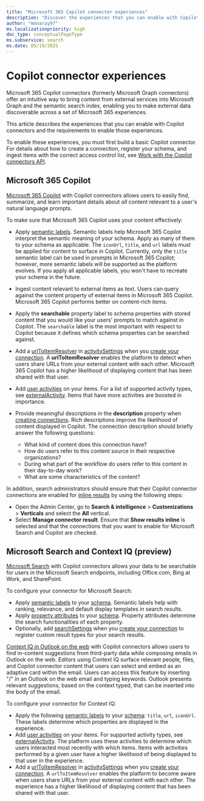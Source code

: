 ```yaml
---
title: "Microsoft 365 Copilot connector experiences"
description: "Discover the experiences that you can enable with Copilot connectors and the requirements to build those experiences."
author: "monaray97"
ms.localizationpriority: high
doc_type: conceptualPageType
ms.subservice: search
ms.date: 05/19/2025
---
```


# Copilot connector experiences

Microsoft 365 Copilot connectors (formerly Microsoft Graph connectors) offer an intuitive way to bring content from external services into Microsoft Graph and the semantic search index, enabling you to make external data discoverable across a set of Microsoft 365 experiences.

This article describes the experiences that you can enable with Copilot connectors and the requirements to enable those experiences.

To enable these experiences, you must first build a basic Copilot connector. For details about how to create a connection, register your schema, and ingest items with the correct access control list, see [Work with the Copilot connectors API](/graph/connecting-external-content-connectors-api-overview).

## Microsoft 365 Copilot

[Microsoft 365 Copilot](/microsoft-365-copilot/microsoft-365-copilot-overview) with Copilot connectors allows users to easily find, summarize, and learn important details about *all* content relevant to a user's natural language prompts.

To make sure that Microsoft 365 Copilot uses your content effectively:

- Apply [semantic labels](/graph/connecting-external-content-manage-schema). Semantic labels help Microsoft 365 Copilot interpret the semantic meaning of your schema. Apply as many of them to your schema as applicable. The `iconUrl`, `title`, and `url` labels must be applied for content to surface in Copilot. Currently, only the `title` semantic label can be used in prompts in Microsoft 365 Copilot; however, more semantic labels will be supported as the platform evolves. If you apply all applicable labels, you won't have to recreate your schema in the future.
- Ingest content relevant to external items as text. Users can query against the content property of external items in Microsoft 365 Copilot. Microsoft 365 Copilot performs better on content-rich items.
- Apply the **searchable** property label to schema properties with stored content that you would like your users' prompts to match against in Copilot. The `searchable` label is the most important with respect to Copilot because it defines which schema properties can be searched against.
- Add a [urlToItemResolver](/graph/api/resources/externalconnectors-urltoitemresolverbase) in [activitySettings](/graph/api/resources/externalconnectors-activitysettings) when you [create your connection](/graph/connecting-external-content-manage-connections#create-a-connection). A **urlToItemResolver** enables the platform to detect when users share URLs from your external content with each other. Microsoft 365 Copilot has a higher likelihood of displaying content that has been shared with that user.
- Add [user activities](/graph/api/externalconnectors-externalitem-addactivities) on your items. For a list of supported activity types, see [externalActivity](/graph/api/resources/externalconnectors-externalactivity). Items that have more activities are boosted in importance.
- Provide meaningful descriptions in the **description** property when [creating connections](/graph/api/externalconnectors-external-post-connections). Rich descriptions improve the likelihood of content displayed in Copilot. The connection description should briefly answer the following questions:

  - What kind of content does this connection have?
  - How do users refer to this content source in their respective organizations?
  - During what part of the workflow do users refer to this content in their day-to-day work?
  - What are some characteristics of the content?

In addition, search administrators should ensure that their Copilot connector connections are enabled for [inline results](/microsoftsearch/connectors-in-all-vertical) by using the following steps:

- Open the Admin Center, go to **Search & intelligence** > **Customizations** > **Verticals** and select the **All** vertical.
- Select **Manage connector result**. Ensure that **Show results inline** is selected and that the connections that you want to enable for Microsoft Search and Copilot are checked.

## Microsoft Search and Context IQ (preview)

[Microsoft Search](/microsoftsearch/connectors-overview) with Copilot connectors allows your data to be searchable for users in the Microsoft Search endpoints, including Office.com, Bing at Work, and SharePoint.

To configure your connector for Microsoft Search:

- Apply [semantic labels](/graph/connecting-external-content-manage-schema#semantic-labels) to your [schema](/graph/api/resources/externalconnectors-schema). Semantic labels help with ranking, relevance, and default display templates in search results.
- Apply [property attributes](/graph/connecting-external-content-manage-schema#property-attributes) to your [schema](/graph/api/resources/externalconnectors-schema). Property attributes determine the search functionalities of each property.
- Optionally, add [searchSettings](/graph/api/resources/externalconnectors-searchsettings) when you [create your connection](/graph/api/externalconnectors-external-post-connections) to register custom result types for your search results.

[Context IQ in Outlook on the web](https://techcommunity.microsoft.com/t5/microsoft-365-blog/microsoft-editor-using-context-iq-in-outlook-on-the-web-and-word/ba-p/3643497) with Copilot connectors allows users to find in-content suggestions from third-party data while composing emails in Outlook on the web. Editors using Context IQ surface relevant people, files, and Copilot connector content that users can select and embed as an adaptive card within the email. Users can access this feature by inserting "/" in an Outlook on the web email and typing keywords. Outlook presents relevant suggestions, based on the context typed, that can be inserted into the body of the email.

To configure your connector for Context IQ:

- Apply the following [semantic labels](/graph/connecting-external-content-manage-schema#semantic-labels) to your [schema](/graph/api/resources/externalconnectors-schema): `title`, `url`, `iconUrl`. These labels determine which properties are displayed in the experience.
- Add [user activities](/graph/api/externalconnectors-externalitem-addactivities) on your items. For supported activity types, see [externalActivity](/graph/api/resources/externalconnectors-externalactivity). The platform uses these activities to determine which users interacted most recently with which items. Items with activities performed by a given user have a higher likelihood of being displayed to that user in the experience.
- Add a [urlToItemResolver](/graph/api/resources/externalconnectors-urltoitemresolverbase) in [activitySettings](/graph/api/resources/externalconnectors-activitysettings) when you [create your connection](/graph/connecting-external-content-manage-connections#create-a-connection). A `urlToItemResolver` enables the platform to become aware when users share URLs from your external content with each other. The experience has a higher likelihood of displaying content that has been shared with that user.

